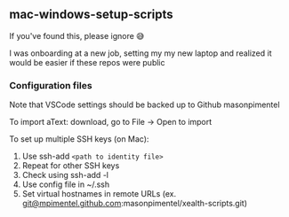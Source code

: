 ## mac-windows-setup-scripts

If you've found this, please ignore 😅

I was onboarding at a new job, setting my my new laptop and realized it would be easier if these repos were public

### Configuration files

Note that VSCode settings should be backed up to Github masonpimentel

To import aText: download, go to File -> Open to import

To set up multiple SSH keys (on Mac):
1. Use ssh-add `<path to identity file>`
2. Repeat for other SSH keys
3. Check using ssh-add -l
4. Use config file in ~/.ssh
5. Set virtual hostnames in remote URLs (ex. git@mpimentel.github.com:masonpimentel/xealth-scripts.git)
